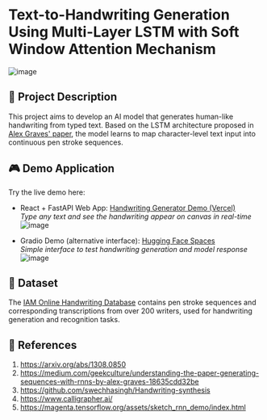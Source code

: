 # Text-to-Handwriting Generation Using Multi-Layer LSTM with Soft Window Attention Mechanism

![image](https://github.com/user-attachments/assets/f99d8e0d-5ce9-41e0-91cd-976b33ca48c6)

## 🔎 Project Description
This project aims to develop an AI model that generates human-like handwriting from typed text. Based on the LSTM architecture proposed in [Alex Graves' paper](https://arxiv.org/abs/1308.0850), the model learns to map character-level text input into continuous pen stroke sequences.


## 🎮 Demo Application
Try the live demo here:
- React + FastAPI Web App: [Handwriting Generator Demo (Vercel)](https://text-to-handwriting-ai.vercel.app/)  
  _Type any text and see the handwriting appear on canvas in real-time_
  ![image](https://github.com/user-attachments/assets/684a6dd5-8c54-4cfd-8a9e-ace7c1975dd2) 

- Gradio Demo (alternative interface): [Hugging Face Spaces](https://huggingface.co/spaces/mbsaloka/ai-handwriting-gradio)  
  _Simple interface to test handwriting generation and model response_
  ![image](https://github.com/user-attachments/assets/5e615dea-ad3f-4351-b53c-ee04cab32f6b)


## 📄 Dataset
The [IAM Online Handwriting Database](https://fki.tic.heia-fr.ch/databases/iam-on-line-handwriting-database) contains pen stroke sequences and corresponding transcriptions from over 200 writers, used for handwriting generation and recognition tasks.


## 🔗 References
1. https://arxiv.org/abs/1308.0850
2. https://medium.com/geekculture/understanding-the-paper-generating-sequences-with-rnns-by-alex-graves-18635cdd32be
3. https://github.com/swechhasingh/Handwriting-synthesis
4. https://www.calligrapher.ai/
5. https://magenta.tensorflow.org/assets/sketch_rnn_demo/index.html
